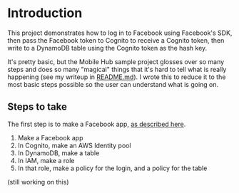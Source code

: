 # Introduction
This project demonstrates how to log in to Facebook using Facebook's SDK, then pass the Facebook token to Cognito to receive a Cognito token, then write to a DynamoDB table using the Cognito token as the hash key.

It's pretty basic, but the Mobile Hub sample project glosses over so many steps and does so many "magical" things that it's hard to tell what is really happening (see my writeup in [README.md](README.md)). I wrote this to reduce it to the most basic steps possible so the user can understand what is going on.

## Steps to take
The first step is to make a Facebook app,  [as described here](README.md#creating-a-facebook-app-id).




1) Make a Facebook app
2) In Cognito, make an AWS Identity pool
3) In DynamoDB, make a table
4) In IAM, make a role
5) In that role, make a policy for the login, and a policy for the table

(still working on this)
